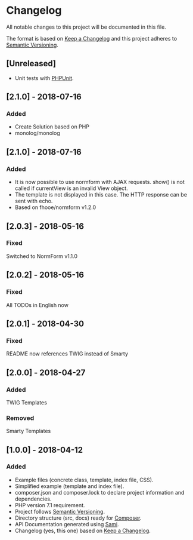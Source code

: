 # Changelog
All notable changes to this project will be documented in this file.

The format is based on [Keep a Changelog](http://keepachangelog.com/en/1.0.0/)
and this project adheres to [Semantic Versioning](http://semver.org/spec/v2.0.0.html).

## [Unreleased]
- Unit tests with [PHPUnit](https://phpunit.de/).

## [2.1.0] - 2018-07-16
### Added
- Create Solution based on PHP
- monolog/monolog

## [2.1.0] - 2018-07-16
### Added
- It is now possible to use normform with AJAX requests. show() is not called if currentView is an invalid View object.
- The template is not displayed in this case. The HTTP response can be sent with echo.
- Based on fhooe/normform v1.2.0

## [2.0.3] - 2018-05-16
### Fixed
Switched to NormForm v1.1.0

## [2.0.2] - 2018-05-16
### Fixed
All TODOs in English now

## [2.0.1] - 2018-04-30
### Fixed
README now references TWIG instead of Smarty

## [2.0.0] - 2018-04-27
### Added
TWIG Templates

### Removed
Smarty Templates

## [1.0.0] - 2018-04-12
### Added
- Example files (concrete class, template, index file, CSS).
- Simplified example (template and index file).
- composer.json and composer.lock to declare project information and dependencies.
- PHP version 7.1 requirement.
- Project follows [Semantic Versioning](http://semver.org/spec/v2.0.0.html).
- Directory structure (src, docs) ready for [Composer](https://getcomposer.org/).
- API Documentation generated using [Sami](https://github.com/FriendsOfPHP/Sami). 
- Changelog (yes, this one) based on [Keep a Changelog](http://keepachangelog.com/en/1.0.0/).
